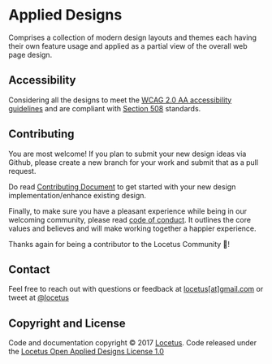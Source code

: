 # Applied Designs

Comprises a collection of modern design layouts and themes each having their own feature usage and applied as a partial view of the overall web page design.

## Accessibility

Considering all the designs to meet the [WCAG 2.0 AA accessibility guidelines](https://www.w3.org/TR/WCAG20/) and are compliant with [Section 508](https://www.section508.gov/) standards.

## Contributing

You are most welcome! If you plan to submit your new design ideas via Github, please create a new branch for your work and submit that as a pull request. 

Do read [Contributing Document](https://github.com/Locetus/applied-designs/blob/master/CONTRIBUTING.md) to get started with your new design implementation/enhance existing design. 

Finally, to make sure you have a pleasant experience while being in our welcoming community, please read [code of conduct](CODE_OF_CONDUCT.md). It outlines the core values and believes and will make working together a happier experience.

Thanks again for being a contributor to the Locetus Community :tada:!

## Contact

Feel free to reach out with questions or feedback at [locetus[at]gmail.com](mailto:locetus@gmail.com) or
tweet at [@locetus](https://twitter.com/locetus)

## Copyright and License

Code and documentation copyright © 2017 [Locetus](https://locetus.github.io/). Code released under the [Locetus Open Applied Designs License 1.0](https://github.com/locetus/applied-designs/blob/master/LICENSE)
